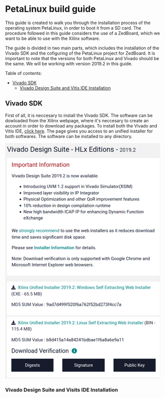 PetaLinux build guide
=====================

This guide is created to walk you through the installation process of the operating system PetaLinux, in order to boot it from a SD card. The procedure followed in this guide considers the use of a ZedBoard, which we want to be able to use with the Xilinx software.

The guide is divided in two main parts, which includes the installation of the Vivado SDK and the cofiguring of the PetaLinux project for ZedBoard. It is important to note that the versions for both PetaLinux and Vivado should be the same. We will be working with version 2019.2 in this guide.

Table of contents:
- [Vivado SDK](#vivado-sdk)
   - [Vivado Design Suite and Vitis IDE Installation](#vivado-design-suite-and-vitis-ide-installation)

Vivado SDK
----------
First of all, it is neccesary to install the Vivado SDK. The software can be dowloaded from the Xilinx webpage, where it's neccesary to create an account in order to download any packages. To install both the Vivado and Vitis IDE, [click here](https://www.xilinx.com/support/download.html). The page gives you access to an unified installer for both softwares. The software can be installed to any directory.

![alt text](https://raw.githubusercontent.com/UviDTE-FPSoC/Zynq7000-examples/master/SD-operating-system/PetaLinux/2019.2/GuideImages/Vivado%20SDK%20download.png)


### Vivado Design Suite and Visits IDE Installation
